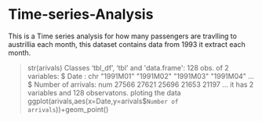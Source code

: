 # Time-series-Analysis
This is a Time series analysis for how many passengers are travlling to austrillia each month,
this dataset contains data from 1993 it extract each month.
> str(arivals)
Classes ‘tbl_df’, ‘tbl’ and 'data.frame':	128 obs. of  2 variables:
 $ Date              : chr  "1991M01" "1991M02" "1991M03" "1991M04" ...
 $ Number of arrivals: num  27566 27621 25696 21653 21197 ...
> it has 2 variables and 128 observatons.
> ploting the data
ggplot(arivals,aes(x=Date,y=arivals$`Number of arrivals`))+geom_point()

